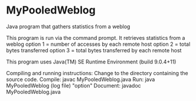 # MyPooledWeblog
Java program that gathers statistics from a weblog

 This program is run via the command prompt. It retrieves statistics from a weblog
 option 1 = number of accesses by each remote host
 option 2 = total bytes transferred
 option 3 = total bytes transferred by each remote host

 This program uses Java(TM) SE Runtime Environment (build 9.0.4+11)

 Compiling and running instructions:
 Change to the directory containing the source code.
 Compile:    javac MyPooledWeblog.java
 Run:        java MyPooledWeblog (log file) "option"
 Document:   javadoc MyPooledWeblog.java
